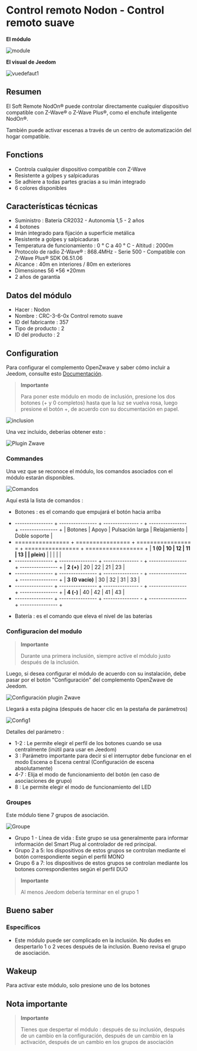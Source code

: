 # Control remoto Nodon - Control remoto suave

**El módulo**

![module](images/nodon.softremote/module.jpg)

**El visual de Jeedom**

![vuedefaut1](images/nodon.softremote/vuedefaut1.png)

## Resumen

El Soft Remote NodOn® puede controlar directamente cualquier dispositivo compatible con Z-Wave® o Z-Wave Plus®, como el enchufe inteligente NodOn®.

También puede activar escenas a través de un centro de automatización del hogar compatible.

## Fonctions

-   Controla cualquier dispositivo compatible con Z-Wave
-   Resistente a golpes y salpicaduras
-   Se adhiere a todas partes gracias a su imán integrado
-   6 colores disponibles

## Características técnicas

-   Suministro : Batería CR2032 - Autonomía 1,5 - 2 años
-   4 botones
-   Imán integrado para fijación a superficie metálica
-   Resistente a golpes y salpicaduras
-   Temperatura de funcionamiento : 0 ° C a 40 ° C - Altitud : 2000m
-   Protocolo de radio Z-Wave® : 868.4MHz - Serie 500 - Compatible con Z-Wave Plus® SDK 06.51.06
-   Alcance : 40m en interiores / 80m en exteriores
-   Dimensiones 56 \*56 \*20mm
-   2 años de garantia

## Datos del módulo

-   Hacer : Nodon
-   Nombre : CRC-3-6-0x Control remoto suave
-   ID del fabricante : 357
-   Tipo de producto : 2
-   ID del producto : 2

## Configuration

Para configurar el complemento OpenZwave y saber cómo incluir a Jeedom, consulte esto [Documentación](https://doc.jeedom.com/es_ES/plugins/automation%20protocol/openzwave/).

> **Importante**
>
> Para poner este módulo en modo de inclusión, presione los dos botones (+ y 0 completos) hasta que la luz se vuelva rosa, luego presione el botón +, de acuerdo con su documentación en papel.

![inclusion](images/nodon.softremote/inclusion.jpg)

Una vez incluido, deberías obtener esto :

![Plugin Zwave](images/nodon.softremote/information.png)

### Commandes

Una vez que se reconoce el módulo, los comandos asociados con el módulo estarán disponibles.

![Comandos](images/nodon.softremote/commandes.png)

Aquí está la lista de comandos :

-   Botones : es el comando que empujará el botón hacia arriba

+ ---------------- + ---------------- + --------------- - + ---------------- + ---------------- +
| Botones        | Apoyo          | Pulsación larga     | Relajamiento    | Doble soporte   |
+ ================ + ================ + ================ = + ================ + ================= +
| **1 (0         | 10             | 12             | 11             | 13             |
| plein)**       |                |                |                |                |
+ ---------------- + ---------------- + --------------- - + ---------------- + ---------------- +
| **2 (+)**      | 20             | 22             | 21             | 23             |
+ ---------------- + ---------------- + --------------- - + ---------------- + ---------------- +
| **3 (0 vacío)** | 30             | 32             | 31             | 33             |
+ ---------------- + ---------------- + --------------- - + ---------------- + ---------------- +
| **4 (-)**      | 40             | 42             | 41             | 43             |
+ ---------------- + ---------------- + --------------- - + ---------------- + ---------------- +

-   Batería : es el comando que eleva el nivel de las baterías

### Configuracion del modulo

> **Importante**
>
> Durante una primera inclusión, siempre active el módulo justo después de la inclusión.

Luego, si desea configurar el módulo de acuerdo con su instalación, debe pasar por el botón "Configuración" del complemento OpenZwave de Jeedom.

![Configuración plugin Zwave](images/plugin/bouton_configuration.jpg)

Llegará a esta página (después de hacer clic en la pestaña de parámetros)

![Config1](images/nodon.softremote/config1.png)

Detalles del parámetro :

-   1-2 : Le permite elegir el perfil de los botones cuando se usa centralmente (inútil para usar en Jeedom)
-   3 : Parámetro importante para decir si el interruptor debe funcionar en el modo Escena o Escena central (Configuración de escena absolutamente)
-   4-7 : Elija el modo de funcionamiento del botón (en caso de asociaciones de grupo)
-   8 : Le permite elegir el modo de funcionamiento del LED

### Groupes

Este módulo tiene 7 grupos de asociación.

![Groupe](images/nodon.softremote/groupe.png)

-   Grupo 1 - Línea de vida : Este grupo se usa generalmente para informar información del Smart Plug al controlador de red principal.
-   Grupo 2 a 5: los dispositivos de estos grupos se controlan mediante el botón correspondiente según el perfil MONO
-   Grupo 6 a 7: los dispositivos de estos grupos se controlan mediante los botones correspondientes según el perfil DUO

> **Importante**
>
> Al menos Jeedom debería terminar en el grupo 1

## Bueno saber

### Específicos

-   Este módulo puede ser complicado en la inclusión. No dudes en despertarlo 1 o 2 veces después de la inclusión. Bueno revisa el grupo de asociación.

## Wakeup

Para activar este módulo, solo presione uno de los botones

## Nota importante

> **Importante**
>
> Tienes que despertar el módulo : después de su inclusión, después de un cambio en la configuración, después de un cambio en la activación, después de un cambio en los grupos de asociación
